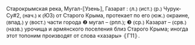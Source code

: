 ---
---

Старокрымская река, Мугал-⟦Узень⟧, Газарат
: ⦅л.⦆ ⦅ист.⦆ ⦅р.⦆ Чурук-Су#2, ⦅нач.⦆ к ⦅ЮЗ⦆ от Старого Крыма, протекает по его ⦅юж.⦆ окраине, ⦅впад.⦆ у ⦅вост.⦆ части города ❷ мугал – ⦅рпл.⦆; ❸ ⦅ср.⦆ Казарат – ⦅срв.⦆ ⦅назв.⦆ урочища и армянского поселения близ Старого Крыма; иногда этот топоним производят от слова «хазары» ⦃Г11⦄.
